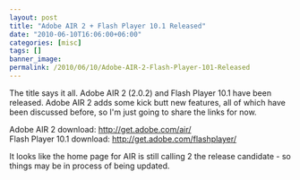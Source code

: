 ```yaml
---
layout: post
title: "Adobe AIR 2 + Flash Player 10.1 Released"
date: "2010-06-10T16:06:00+06:00"
categories: [misc]
tags: []
banner_image: 
permalink: /2010/06/10/Adobe-AIR-2-Flash-Player-101-Released
---
```


The title says it all. Adobe AIR 2 (2.0.2) and Flash Player 10.1 have been released. Adobe AIR 2 adds some kick butt new features, all of which have been discussed before, so I'm just going to share the links for now.

Adobe AIR 2 download: <a href="http://get.adobe.com/air/">http://get.adobe.com/air/</a><br/>
Flash Player 10.1 download: <a href="http://get.adobe.com/flashplayer/">http://get.adobe.com/flashplayer/</a>

It looks like the home page for AIR is still calling 2 the release candidate - so things may be in process of being updated.